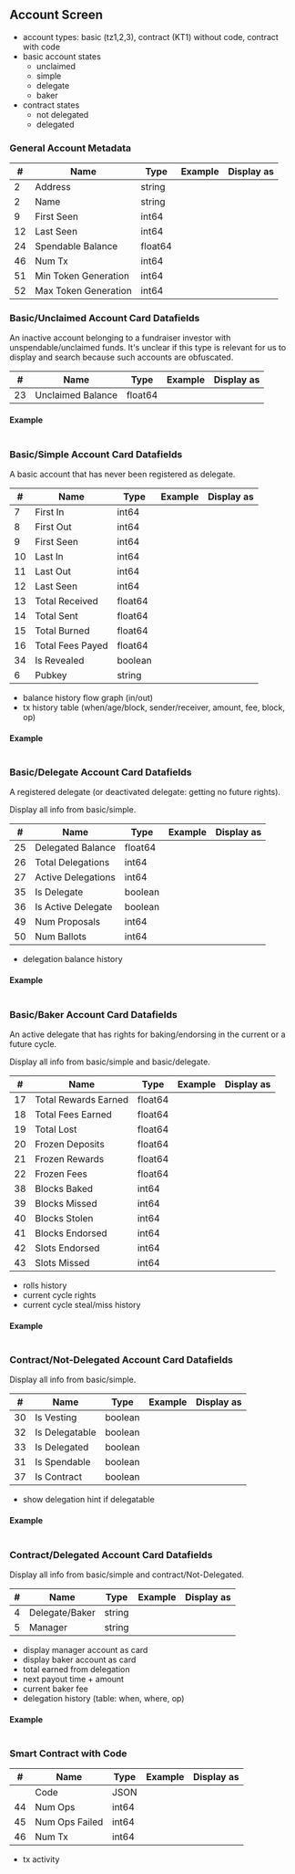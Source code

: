 ## Account Screen

- account types: basic (tz1,2,3), contract (KT1) without code, contract with code
- basic account states
  - unclaimed
  - simple
  - delegate
  - baker
- contract states
  - not delegated
  - delegated


### General Account Metadata

| #  | Name                   | Type     | Example | Display as |
|----|------------------------|----------|---------|------------|
| 2  | Address                | string   |
| 2  | Name                   | string   |
| 9  | First Seen             | int64    |
| 12 | Last Seen              | int64    |
| 24 | Spendable Balance      | float64  |
| 46 | Num Tx                 | int64    |
| 51 | Min Token Generation   | int64    |
| 52 | Max Token Generation   | int64    |


### Basic/Unclaimed Account Card Datafields

An inactive account belonging to a fundraiser investor with unspendable/unclaimed funds. It's unclear if this type is relevant for us to display and search because such accounts are obfuscated.

| #  | Name                   | Type     | Example | Display as |
|----|------------------------|----------|---------|------------|
| 23 | Unclaimed Balance      | float64  |

#### Example

```json
```

### Basic/Simple Account Card Datafields

A basic account that has never been registered as delegate.

| #  | Name                   | Type     | Example | Display as |
|----|------------------------|----------|---------|------------|
| 7  | First In               | int64    |
| 8  | First Out              | int64    |
| 9  | First Seen             | int64    |
| 10 | Last In                | int64    |
| 11 | Last Out               | int64    |
| 12 | Last Seen              | int64    |
| 13 | Total Received         | float64  |
| 14 | Total Sent             | float64  |
| 15 | Total Burned           | float64  |
| 16 | Total Fees Payed       | float64  |
| 34 | Is Revealed            | boolean  |
| 6  | Pubkey                 | string   |

- balance history flow graph (in/out)
- tx history table (when/age/block, sender/receiver, amount, fee, block, op)

#### Example

```json
```

### Basic/Delegate Account Card Datafields

A registered delegate (or deactivated delegate: getting no future rights).

Display all info from basic/simple.

| #  | Name                   | Type     | Example | Display as |
|----|------------------------|----------|---------|------------|
| 25 | Delegated Balance      | float64  |
| 26 | Total Delegations      | int64    |
| 27 | Active Delegations     | int64    |
| 35 | Is Delegate            | boolean  |
| 36 | Is Active Delegate     | boolean  |
| 49 | Num Proposals          | int64    |
| 50 | Num Ballots            | int64    |

- delegation balance history

#### Example

```json
```

### Basic/Baker Account Card Datafields

An active delegate that has rights for baking/endorsing in the current or a future cycle.

Display all info from basic/simple and basic/delegate.

| #  | Name                   | Type     | Example | Display as |
|----|------------------------|----------|---------|------------|
| 17 | Total Rewards Earned   | float64  |
| 18 | Total Fees Earned      | float64  |
| 19 | Total Lost             | float64  |
| 20 | Frozen Deposits        | float64  |
| 21 | Frozen Rewards         | float64  |
| 22 | Frozen Fees            | float64  |
| 38 | Blocks Baked           | int64    |
| 39 | Blocks Missed          | int64    |
| 40 | Blocks Stolen          | int64    |
| 41 | Blocks Endorsed        | int64    |
| 42 | Slots Endorsed         | int64    |
| 43 | Slots Missed           | int64    |

- rolls history
- current cycle rights
- current cycle steal/miss history


#### Example

```json
```

### Contract/Not-Delegated Account Card Datafields

Display all info from basic/simple.

| #  | Name                   | Type     | Example | Display as |
|----|------------------------|----------|---------|------------|
| 30 | Is Vesting             | boolean  |
| 32 | Is Delegatable         | boolean  |
| 33 | Is Delegated           | boolean  |
| 31 | Is Spendable           | boolean  |
| 37 | Is Contract            | boolean  |

- show delegation hint if delegatable

#### Example

```json
```

### Contract/Delegated Account Card Datafields

Display all info from basic/simple and contract/Not-Delegated.

| #  | Name                   | Type     | Example | Display as |
|----|------------------------|----------|---------|------------|
| 4  | Delegate/Baker         | string   |
| 5  | Manager                | string   |

- display manager account as card
- display baker account as card
- total earned from delegation
- next payout time + amount
- current baker fee
- delegation history (table: when, where, op)

#### Example

```json
```

### Smart Contract with Code

| #  | Name                   | Type     | Example | Display as |
|----|------------------------|----------|---------|------------|
|    | Code                   | JSON     |
| 44 | Num Ops                | int64    |
| 45 | Num Ops Failed         | int64    |
| 46 | Num Tx                 | int64    |

- tx activity